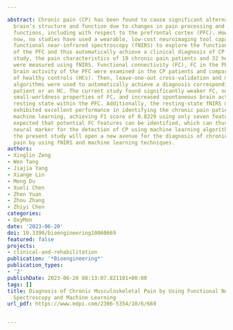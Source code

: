 ---
abstract: Chronic pain (CP) has been found to cause significant alternations of the
  brain’s structure and function due to changes in pain processing and disrupted cognitive
  functions, including with respect to the prefrontal cortex (PFC). However, until
  now, no studies have used a wearable, low-cost neuroimaging tool capable of performing
  functional near-infrared spectroscopy (fNIRS) to explore the functional alternations
  of the PFC and thus automatically achieve a clinical diagnosis of CP. In this case-control
  study, the pain characteristics of 19 chronic pain patients and 32 healthy controls
  were measured using fNIRS. Functional connectivity (FC), FC in the PFC, and spontaneous
  brain activity of the PFC were examined in the CP patients and compared to those
  of healthy controls (HCs). Then, leave-one-out cross-validation and machine learning
  algorithms were used to automatically achieve a diagnosis corresponding to a CP
  patient or an HC. The current study found significantly weaker FC, notably higher
  small-worldness properties of FC, and increased spontaneous brain activity during
  resting state within the PFC. Additionally, the resting-state fNIRS measurements
  exhibited excellent performance in identifying the chronic pain patients via supervised
  machine learning, achieving F1 score of 0.8229 using only seven features. It is
  expected that potential FC features can be identified, which can thus serve as a
  neural marker for the detection of CP using machine learning algorithms. Therefore,
  the present study will open a new avenue for the diagnosis of chronic musculoskeletal
  pain by using fNIRS and machine learning techniques.
authors:
- Xinglin Zeng
- Wen Tang
- Jiajia Yang
- Xiange Lin
- Meng Du
- Xueli Chen
- Zhen Yuan
- Zhou Zhang
- Zhiyi Chen
categories:
- OxyMon
date: '2023-06-20'
doi: 10.3390/bioengineering10060669
featured: false
projects:
- clinical-and-rehabilitation
publication: '*Bioengineering*'
publication_types:
- '2'
publishDate: 2023-06-20 08:13:07.821101+00:00
tags: []
title: Diagnosis of Chronic Musculoskeletal Pain by Using Functional Near-Infrared
  Spectroscopy and Machine Learning
url_pdf: https://www.mdpi.com/2306-5354/10/6/669

---
